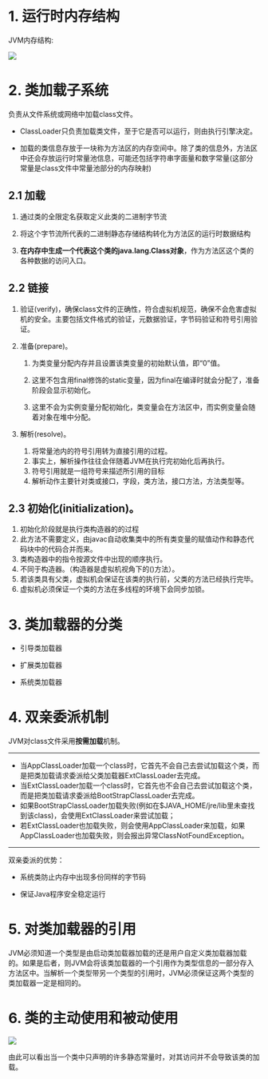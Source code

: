 # 1. 运行时内存结构

JVM内存结构:

![](http://img.zqqiliyc.love/jvm/jvm_memory_struct.jpg)

# 2. 类加载子系统

负责从文件系统或网络中加载class文件。

- ClassLoader只负责加载类文件，至于它是否可以运行，则由执行引擎决定。

- 加载的类信息存放于一块称为方法区的内存空间中。除了类的信息外，方法区中还会存放运行时常量池信息，可能还包括字符串字面量和数字常量(这部分常量是class文件中常量池部分的内存映射)

## 2.1 加载

1. 通过类的全限定名获取定义此类的二进制字节流

2. 将这个字节流所代表的二进制静态存储结构转化为方法区的运行时数据结构

3. **在内存中生成一个代表这个类的java.lang.Class对象**，作为方法区这个类的各种数据的访问入口。

## 2.2 链接

1. 验证(verify)，确保class文件的正确性，符合虚拟机规范，确保不会危害虚拟机的安全。主要包括文件格式的验证，元数据验证，字节码验证和符号引用验证。

2. 准备(prepare)。
   
   1. 为类变量分配内存并且设置该类变量的初始默认值，即“0”值。
   
   2. 这里不包含用final修饰的static变量，因为final在编译时就会分配了，准备阶段会显示初始化。
   
   3. 这里不会为实例变量分配初始化，类变量会在方法区中，而实例变量会随着对象在堆中分配。

3. 解析(resolve)。
   
   1. 将常量池内的符号引用转为直接引用的过程。
   2. 事实上，解析操作往往会伴随着JVM在执行完初始化后再执行。
   3. 符号引用就是一组符号来描述所引用的目标
   4. 解析动作主要针对类或接口，字段，类方法，接口方法，方法类型等。

## 2.3 初始化(initialization)。

1. 初始化阶段就是执行类构造器的<clinit>的过程
2. 此方法不需要定义，由javac自动收集类中的所有类变量的赋值动作和静态代码块中的代码合并而来。
3. 类构造器中的指令按源文件中出现的顺序执行。
4. <clinit>不同于构造器。（构造器是虚拟机视角下的<init>()方法）。
5. 若该类具有父类，虚拟机会保证在该类的<clinit>执行前，父类的<clinit>方法已经执行完毕。
6. 虚拟机必须保证一个类的<clinit>方法在多线程的环境下会同步加锁。

# 3. 类加载器的分类

- 引导类加载器

- 扩展类加载器

- 系统类加载器

# 4. 双亲委派机制

JVM对class文件采用**按需加载**机制。

- - -

- 当AppClassLoader加载一个class时，它首先不会自己去尝试加载这个类，而是把类加载请求委派给父类加载器ExtClassLoader去完成。
- 当ExtClassLoader加载一个class时，它首先也不会自己去尝试加载这个类，而是把类加载请求委派给BootStrapClassLoader去完成。
- 如果BootStrapClassLoader加载失败(例如在$JAVA_HOME/jre/lib里未查找到该class)，会使用ExtClassLoader来尝试加载；
- 若ExtClassLoader也加载失败，则会使用AppClassLoader来加载，如果AppClassLoader也加载失败，则会报出异常ClassNotFoundException。

---

双亲委派的优势：

- 系统类防止内存中出现多份同样的字节码

- 保证Java程序安全稳定运行

# 5. 对类加载器的引用

JVM必须知道一个类型是由启动类加载器加载的还是用户自定义类加载器加载的。如果是后者，则JVM会将该类加载器的一个引用作为类型信息的一部分存入方法区中。当解析一个类型带另一个类型的引用时，JVM必须保证这两个类型的类加载器一定是相同的。

# 6. 类的主动使用和被动使用

![](http://img.zqqiliyc.love/jvm/20221127154054.png)

由此可以看出当一个类中只声明的许多静态常量时，对其访问并不会导致该类的加载。
